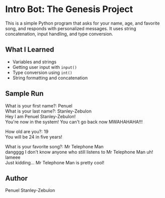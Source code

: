 # Intro Bot: The Genesis Project

This is a simple Python program that asks for your name, age, and favorite song, and responds with personalized messages. It uses string concatenation, input handling, and type conversion.

## What I Learned
- Variables and strings
- Getting user input with `input()`
- Type conversion using `int()`
- String formatting and concatenation

## Sample Run
What is your first name?: Penuel  
What is your last name?: Stanley-Zebulon  
Hey I am Penuel Stanley-Zebulon!  
You're now in the system! You can't go back now MWAHAHAHA!!!

How old are you?: 19  
You will be 24 in five years!

What is your favorite song?: Mr Telephone Man  
dangggg I don't know anyone who still listens to  Mr Telephone Man uh! lameee  
Just kidding...  Mr Telephone Man is pretty cool!


## Author
Penuel Stanley-Zebulon
